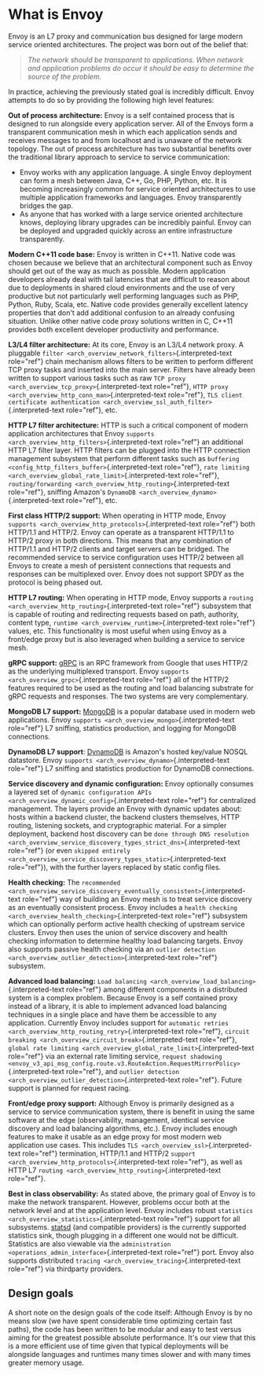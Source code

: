 What is Envoy
=============

Envoy is an L7 proxy and communication bus designed for large modern
service oriented architectures. The project was born out of the belief
that:

> *The network should be transparent to applications. When network and
> application problems do occur it should be easy to determine the
> source of the problem.*

In practice, achieving the previously stated goal is incredibly
difficult. Envoy attempts to do so by providing the following high level
features:

**Out of process architecture:** Envoy is a self contained process that
is designed to run alongside every application server. All of the Envoys
form a transparent communication mesh in which each application sends
and receives messages to and from localhost and is unaware of the
network topology. The out of process architecture has two substantial
benefits over the traditional library approach to service to service
communication:

-   Envoy works with any application language. A single Envoy deployment
    can form a mesh between Java, C++, Go, PHP, Python, etc. It is
    becoming increasingly common for service oriented architectures to
    use multiple application frameworks and languages. Envoy
    transparently bridges the gap.
-   As anyone that has worked with a large service oriented architecture
    knows, deploying library upgrades can be incredibly painful. Envoy
    can be deployed and upgraded quickly across an entire infrastructure
    transparently.

**Modern C++11 code base:** Envoy is written in C++11. Native code was
chosen because we believe that an architectural component such as Envoy
should get out of the way as much as possible. Modern application
developers already deal with tail latencies that are difficult to reason
about due to deployments in shared cloud environments and the use of
very productive but not particularly well performing languages such as
PHP, Python, Ruby, Scala, etc. Native code provides generally excellent
latency properties that don\'t add additional confusion to an already
confusing situation. Unlike other native code proxy solutions written in
C, C++11 provides both excellent developer productivity and performance.

**L3/L4 filter architecture:** At its core, Envoy is an L3/L4 network
proxy. A pluggable
`filter <arch_overview_network_filters>`{.interpreted-text role="ref"}
chain mechanism allows filters to be written to perform different TCP
proxy tasks and inserted into the main server. Filters have already been
written to support various tasks such as raw
`TCP proxy <arch_overview_tcp_proxy>`{.interpreted-text role="ref"},
`HTTP proxy <arch_overview_http_conn_man>`{.interpreted-text
role="ref"}, `TLS client certificate
authentication <arch_overview_ssl_auth_filter>`{.interpreted-text
role="ref"}, etc.

**HTTP L7 filter architecture:** HTTP is such a critical component of
modern application architectures that Envoy
`supports <arch_overview_http_filters>`{.interpreted-text role="ref"} an
additional HTTP L7 filter layer. HTTP filters can be plugged into the
HTTP connection management subsystem that perform different tasks such
as `buffering <config_http_filters_buffer>`{.interpreted-text
role="ref"}, `rate limiting
<arch_overview_global_rate_limit>`{.interpreted-text role="ref"},
`routing/forwarding <arch_overview_http_routing>`{.interpreted-text
role="ref"}, sniffing Amazon\'s
`DynamoDB <arch_overview_dynamo>`{.interpreted-text role="ref"}, etc.

**First class HTTP/2 support:** When operating in HTTP mode, Envoy
`supports
<arch_overview_http_protocols>`{.interpreted-text role="ref"} both
HTTP/1.1 and HTTP/2. Envoy can operate as a transparent HTTP/1.1 to
HTTP/2 proxy in both directions. This means that any combination of
HTTP/1.1 and HTTP/2 clients and target servers can be bridged. The
recommended service to service configuration uses HTTP/2 between all
Envoys to create a mesh of persistent connections that requests and
responses can be multiplexed over. Envoy does not support SPDY as the
protocol is being phased out.

**HTTP L7 routing:** When operating in HTTP mode, Envoy supports a
`routing <arch_overview_http_routing>`{.interpreted-text role="ref"}
subsystem that is capable of routing and redirecting requests based on
path, authority, content type,
`runtime <arch_overview_runtime>`{.interpreted-text role="ref"} values,
etc. This functionality is most useful when using Envoy as a front/edge
proxy but is also leveraged when building a service to service mesh.

**gRPC support:** [gRPC](https://www.grpc.io/) is an RPC framework from
Google that uses HTTP/2 as the underlying multiplexed transport. Envoy
`supports <arch_overview_grpc>`{.interpreted-text role="ref"} all of the
HTTP/2 features required to be used as the routing and load balancing
substrate for gRPC requests and responses. The two systems are very
complementary.

**MongoDB L7 support:** [MongoDB](https://www.mongodb.com/) is a popular
database used in modern web applications. Envoy
`supports <arch_overview_mongo>`{.interpreted-text role="ref"} L7
sniffing, statistics production, and logging for MongoDB connections.

**DynamoDB L7 support**: [DynamoDB](https://aws.amazon.com/dynamodb/) is
Amazon's hosted key/value NOSQL datastore. Envoy
`supports <arch_overview_dynamo>`{.interpreted-text role="ref"} L7
sniffing and statistics production for DynamoDB connections.

**Service discovery and dynamic configuration:** Envoy optionally
consumes a layered set of
`dynamic configuration APIs <arch_overview_dynamic_config>`{.interpreted-text
role="ref"} for centralized management. The layers provide an Envoy with
dynamic updates about: hosts within a backend cluster, the backend
clusters themselves, HTTP routing, listening sockets, and cryptographic
material. For a simpler deployment, backend host discovery can be
`done through DNS resolution <arch_overview_service_discovery_types_strict_dns>`{.interpreted-text
role="ref"} (or even
`skipped entirely <arch_overview_service_discovery_types_static>`{.interpreted-text
role="ref"}), with the further layers replaced by static config files.

**Health checking:** The
`recommended <arch_overview_service_discovery_eventually_consistent>`{.interpreted-text
role="ref"} way of building an Envoy mesh is to treat service discovery
as an eventually consistent process. Envoy includes a
`health checking <arch_overview_health_checking>`{.interpreted-text
role="ref"} subsystem which can optionally perform active health
checking of upstream service clusters. Envoy then uses the union of
service discovery and health checking information to determine healthy
load balancing targets. Envoy also supports passive health checking via
an `outlier detection
<arch_overview_outlier_detection>`{.interpreted-text role="ref"}
subsystem.

**Advanced load balancing:**
`Load balancing <arch_overview_load_balancing>`{.interpreted-text
role="ref"} among different components in a distributed system is a
complex problem. Because Envoy is a self contained proxy instead of a
library, it is able to implement advanced load balancing techniques in a
single place and have them be accessible to any application. Currently
Envoy includes support for `automatic
retries <arch_overview_http_routing_retry>`{.interpreted-text
role="ref"},
`circuit breaking <arch_overview_circuit_break>`{.interpreted-text
role="ref"},
`global rate limiting <arch_overview_global_rate_limit>`{.interpreted-text
role="ref"} via an external rate limiting service,
`request shadowing <envoy_v3_api_msg_config.route.v3.RouteAction.RequestMirrorPolicy>`{.interpreted-text
role="ref"}, and
`outlier detection <arch_overview_outlier_detection>`{.interpreted-text
role="ref"}. Future support is planned for request racing.

**Front/edge proxy support:** Although Envoy is primarily designed as a
service to service communication system, there is benefit in using the
same software at the edge (observability, management, identical service
discovery and load balancing algorithms, etc.). Envoy includes enough
features to make it usable as an edge proxy for most modern web
application use cases. This includes
`TLS <arch_overview_ssl>`{.interpreted-text role="ref"} termination,
HTTP/1.1 and HTTP/2 `support
<arch_overview_http_protocols>`{.interpreted-text role="ref"}, as well
as HTTP L7 `routing <arch_overview_http_routing>`{.interpreted-text
role="ref"}.

**Best in class observability:** As stated above, the primary goal of
Envoy is to make the network transparent. However, problems occur both
at the network level and at the application level. Envoy includes robust
`statistics <arch_overview_statistics>`{.interpreted-text role="ref"}
support for all subsystems. [statsd](https://github.com/etsy/statsd)
(and compatible providers) is the currently supported statistics sink,
though plugging in a different one would not be difficult. Statistics
are also viewable via the
`administration <operations_admin_interface>`{.interpreted-text
role="ref"} port. Envoy also supports distributed
`tracing <arch_overview_tracing>`{.interpreted-text role="ref"} via
thirdparty providers.

Design goals
------------

A short note on the design goals of the code itself: Although Envoy is
by no means slow (we have spent considerable time optimizing certain
fast paths), the code has been written to be modular and easy to test
versus aiming for the greatest possible absolute performance. It\'s our
view that this is a more efficient use of time given that typical
deployments will be alongside languages and runtimes many times slower
and with many times greater memory usage.
